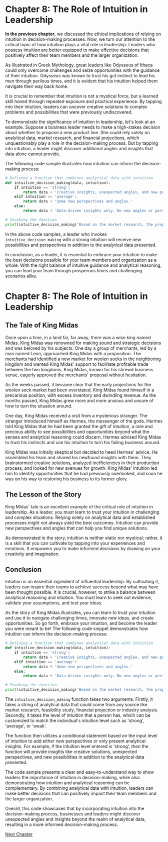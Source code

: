 # Chapter 8: The Role of Intuition in Leadership

**In the previous chapter**, we discussed the ethical implications of relying on intuition in decision-making processes. Now, we turn our attention to the critical topic of how intuition plays a vital role in leadership. Leaders who possess intuition are better equipped to make effective decisions that positively affect their team members and the larger organization.

As illustrated in Greek Mythology, great leaders like Odysseus of Ithaca could only overcome challenges and seize opportunities with the guidance of their intuition. Odysseus was known to trust his gut instinct to lead his men through perilous times, and it is evident that his intuition helped them navigate their way back home.

It is crucial to remember that intuition is not a mystical force, but a learned skill honed through repeated exposure and practical experience. By tapping into their intuition, leaders can uncover creative solutions to complex problems and possibilities that were previously undiscovered.

To demonstrate the significance of intuition in leadership, let's look at an example. Suppose a business leader needs to make a high-stakes decision about whether to propose a new product line. She could rely solely on analytical data, market research, and financial projections, which unquestionably play a role in the decision-making process. But by tapping into intuition, a leader might discover additional angles and insights that data alone cannot provide.

The following code sample illustrates how intuition can inform the decision-making process:

```python
# Defining a function that combines analytical data with intuition
def intuitive_decision_making(data, intuition):
    if intuition == 'strong':
        return data + 'Creative insights, unexpected angles, and new perspectives.'
    elif intuition == 'average':
        return data + 'Some new perspectives and angles.'
    else:
        return data + 'Data-driven insights only. No new angles or perspectives.'

# Invoking the function
print(intuitive_decision_making('Based on the market research, the proposed product line has strong potential. ', 'strong'))
```

In the above code samples, a leader who invokes `intuitive_decision_making` with a strong intuition will receive new possibilities and perspectives in addition to the analytical data presented.

In conclusion, as a leader, it is essential to embrace your intuition to make the best decisions possible for your team members and organization as a whole. With the right balance of intuitive guidance and analytical reasoning, you can lead your team through prosperous times and challenging scenarios alike.
# Chapter 8: The Role of Intuition in Leadership

## The Tale of King Midas

Once upon a time, in a land far, far away, there was a wise king named Midas. King Midas was renowned for making sound and strategic decisions and was beloved by his subjects. One day a group of merchants, led by a man named Leon, approached King Midas with a proposition. The merchants had identified a new market for woolen socks in the neighboring kingdom and wanted King Midas' support to facilitate profitable trade between the two kingdoms. King Midas, known for his shrewd business sense, eagerly approved the merchants' proposal without hesitation.

As the weeks passed, it became clear that the early projections for the woolen sock market had been overstated. King Midas found himself in a precarious position, with excess inventory and dwindling revenue. As the months passed, King Midas grew more and more anxious and unsure of how to turn the situation around.

One day, King Midas received a visit from a mysterious stranger. The stranger introduced himself as Hermes, the messenger of the gods. Hermes told King Midas that he had been granted the gift of intuition, a rare and precious ability to see possibilities and opportunities beyond what the senses and analytical reasoning could discern. Hermes advised King Midas to trust his instincts and use his intuition to turn his failing business around.

King Midas was initially skeptical but decided to heed Hermes' advice. He assembled his team and shared his newfound insights with them. They brainstormed creative solutions, analyzed inefficiencies in their production process, and looked for new avenues for growth. King Midas' intuition led him to identify opportunities that he had previously overlooked, and soon he was on his way to restoring his business to its former glory.

## The Lesson of the Story

King Midas' tale is an excellent example of the critical role of intuition in leadership. As a leader, you must learn to trust your intuition in challenging and complex situations. Relying solely on analytical data and established processes might not always yield the best outcomes. Intuition can provide new perspectives and angles that can help you find unique solutions.

As demonstrated in the story, intuition is neither static nor mystical; rather, it is a skill that you can cultivate by tapping into your experiences and emotions. It empowers you to make informed decisions by drawing on your creativity and imagination.

## Conclusion

Intuition is an essential ingredient of influential leadership. By cultivating it, leaders can inspire their teams to achieve success beyond what may have been thought possible. It is crucial, however, to strike a balance between analytical reasoning and intuition. You must learn to seek out evidence, validate your assumptions, and test your ideas.

As the story of King Midas illustrates, you can learn to trust your intuition and use it to navigate challenging times, innovate new ideas, and create opportunities. So go forth, embrace your intuition, and become the leader you were meant to be!
The following code snippet demonstrates how intuition can inform the decision-making process:

```python
# Defining a function that combines analytical data with intuition
def intuitive_decision_making(data, intuition):
    if intuition == 'strong':
        return data + 'Creative insights, unexpected angles, and new perspectives.'
    elif intuition == 'average':
        return data + 'Some new perspectives and angles.'
    else:
        return data + 'Data-driven insights only. No new angles or perspectives.'

# Invoking the function
print(intuitive_decision_making('Based on the market research, the proposed product line has strong potential. ', 'strong'))
```

The `intuitive_decision_making` function takes two arguments. Firstly, it takes a string of analytical data that could come from any source like market research, feasibility study, financial projection or industry analysis. Secondly, it takes the level of intuition that a person has, which can be customized to match the individual's intuition level such as 'strong', 'average', or 'weak'.

The function then utilizes a conditional statement based on the input level of intuition to add either new perspectives or only present analytical insights. For example, if the intuition level entered is 'strong', then the function will provide insights like creative solutions, unexpected perspectives, and new possibilities in addition to the analytical data presented.

The code sample presents a clear and easy-to-understand way to show leaders the importance of intuition in decision-making, while also demonstrating how intuition and analytical reasoning can be complementary. By combining analytical data with intuition, leaders can make better decisions that can positively impact their team members and the larger organization.

Overall, this code showcases that by incorporating intuition into the decision-making process, businesses and leaders might discover unexpected angles and insights beyond the realm of analytical data, resulting in a more informed decision-making process.


[Next Chapter](09_Chapter09.md)